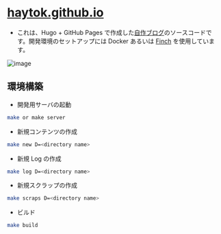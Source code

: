 # [haytok.github.io](haytok.github.io)

- これは、Hugo + GitHub Pages で作成した[自作ブログ](https://haytok.jp/)のソースコードです。開発環境のセットアップには Docker あるいは [Finch](https://runfinch.com) を使用しています。

![image](https://user-images.githubusercontent.com/44946173/141357296-4d6d5f3f-16f5-4ac2-a2c3-d0c6673041ec.png)


## 環境構築

- 開発用サーバの起動

```bash
make or make server
```

- 新規コンテンツの作成

```bash
make new D=<directory name>
```

- 新規 Log の作成

```bash
make log D=<directory name>
```

- 新規スクラップの作成

```bash
make scraps D=<directory name>
```

- ビルド

```bash
make build
```

